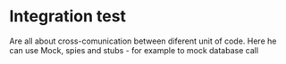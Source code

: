 # Integration test 
Are all about cross-comunication between diferent unit of code. 
Here he can use Mock, spies and stubs - for example to mock database call 